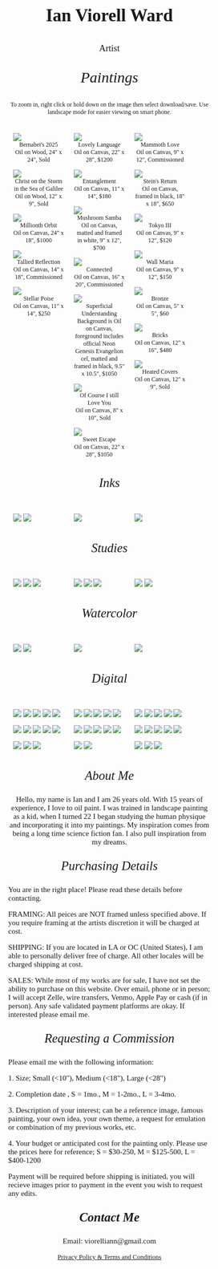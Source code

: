  <body> 
<style>
.desc1 {
 text-align: center;
 font-size: 35px;
font-family: garamond, serif;
 font-weight: bolder;;
}
 </style>
<body>
 
<p class= desc1>Ian Viorell Ward

<body> 
<style>
.desc2 {
 text-align: center;
 font-family: garamond, serif;
 font-size: 18px;
}
 </style>
<body>
<p class= desc2> Artist 

  <!-- PAINTINGS SECTION -->
  
 <body> 
<style>
.desc3 {
 text-align: center;
 font-size: 30px;
 font-family: garamond, serif;
font-style: italic;
}
 </style>
<body>
<p class= desc3>Paintings

<body> 
<style>
.desc4 {
 text-align: center;
 font-size: 12px;
 font-family: garamond, serif;;
}
 </style>
<body>
<p class= desc4> To zoom in, right click or hold down on the image then select download/save. Use landscape mode for easier viewing on smart phone.
 
<body> 
<style>
* {
  box-sizing: border-box;}
body {
  margin: 0;
  font-family: Garamond, serif;}
.header {
  text-align: center;
  padding: 1px;}
/* Create two equal columns that floats next to each other */
.column {
  float: left;
  width: 30%;
  padding: 10px;}
.column img {
  margin-top: 1;}
/* Clear floats after the columns */
.row:after {
  content: "";
  display: table;
  clear: both;}
.desc {
 text-align: center;
 font-size: 12px;
font-family: garamond, serif;}

</style>
<body>
<!-- Photo Grid -->
 <div class="row">
  <div class="column">
      <img src="https://github.com/user-attachments/assets/ee8db348-d8f6-4830-928e-b9c9035e6c69" >
    <div class="desc">Bernabei's 2025</div>
    <div class="desc">Oil on Wood, 24" x 24", Sold </div>
      <img src="https://github.com/user-attachments/assets/ac82b7bc-a398-42e1-9c15-c7e0e82bb112" >
    <div class="desc">Christ on the Storm in the Sea of Galilee</div>
    <div class="desc">Oil on Wood, 12" x 9", Sold </div>
      <img src="https://github.com/user-attachments/assets/64cf449b-8009-4a89-a609-c825d9da8f44" >
    <div class="desc">Millionth Orbit</div>
    <div class="desc">Oil on Canvas, 24" x 18", $1000 </div>
      <img src="https://github.com/user-attachments/assets/924fda2b-bbb7-4f6d-975b-56abaf0596b3" >
    <div class="desc">Tallied Reflection</div>
    <div class="desc">Oil on Canvas, 14" x 18", Commissioned </div>
      <img src="https://github.com/user-attachments/assets/8744748b-40f1-4856-bfda-9b9632ba5dc5" >
    <div class="desc">Stellar Poise</div>
    <div class="desc">Oil on Canvas, 11" x 14", $250 </div>
  </div>
  <div class="column">
    <img src="https://github.com/user-attachments/assets/4e223c70-059a-4681-ad26-4c8517536d55" >
   <div class="desc">Lovely Language</div>
   <div class="desc">Oil on Canvas, 22" x 28", $1200 </div>
    <img src="https://github.com/user-attachments/assets/198384df-99aa-43c7-9b92-523253ea9f57" >
   <div class="desc">Entanglement</div>
   <div class="desc">Oil on Canvas, 11" x 14", $180 </div>
    <img src="https://github.com/user-attachments/assets/07205f6f-ece7-469a-8740-91330366ba31" >
   <div class="desc">Mushroom Samba</div>
   <div class="desc">Oil on Canvas, matted and framed in white, 9" x 12", $700 </div>
    <img src="https://github.com/user-attachments/assets/87770f4f-9a3d-4efd-a4eb-235a0d717731" >
   <div class="desc">Connected</div>
   <div class="desc">Oil on Canvas, 16" x 20", Commissioned </div>
    <img src="https://github.com/user-attachments/assets/ab2fb400-7138-4233-a76c-d73f75a08d09" >
   <div class="desc">Superficial Understanding</div>
   <div class="desc">Background is Oil on Canvas, foreground includes official Neon Genesis Evangelion cel, matted and framed in black, 9.5" x 10.5", $1050  </div>
    <img src="https://github.com/user-attachments/assets/012ae9c3-3000-4d22-9e73-ed077707d14b" >
   <div class="desc">Of Course I still Love You</div>
   <div class="desc">Oil on Canvas, 8" x 10", Sold </div>
     <img src="https://github.com/user-attachments/assets/42018ee3-cdb4-40b6-b6ea-8d5c2205d062" >
    <div class="desc">Sweet Escape</div>
    <div class="desc">Oil on Canvas, 22" x 28", $1050 </div>
  </div>
  <div class="column">
    <img src="https://github.com/user-attachments/assets/bab3c1e0-7253-4abe-9ba2-cc0bb25dac03" >
   <div class="desc">Mammoth Love</div>
   <div class="desc">Oil on Canvas, 9" x 12", Commissioned </div>
    <img src="https://github.com/user-attachments/assets/d837e852-e896-43c3-8793-cf3e6cd8c7f1" >
   <div class="desc">Stein's Return</div>
   <div class="desc">Oil on Canvas, framed in black, 18" x 18", $650 </div>
    <img src="https://github.com/user-attachments/assets/10713375-6f6a-4501-8c2c-8c8702ecfad6" >
   <div class="desc">Tokyo III</div>
   <div class="desc">Oil on Canvas, 9" x 12", $120 </div>
    <img src="https://github.com/user-attachments/assets/09d64ad4-b444-4432-aec0-94fcc203d429" >
   <div class="desc">Wall Maria</div>
   <div class="desc">Oil on Canvas, 9" x 12", $150 </div>
    <img src="https://github.com/user-attachments/assets/eb2796b1-6bf9-4526-b902-56126b92ca74" >
   <div class="desc">Bronze</div>
   <div class="desc">Oil on Canvas, 5" x 5", $60 </div>
    <img src="https://github.com/user-attachments/assets/d381b335-bb8b-4b56-9ea5-0615894e4d21" >
   <div class="desc">Bricks</div>
   <div class="desc">Oil on Canvas, 12" x 16", $480 </div>
    <img src="https://github.com/user-attachments/assets/6f9016f8-c95f-41d0-8831-d16e462a9f22" >
   <div class="desc">Heated Covers</div>
   <div class="desc">Oil on Canvas, 12" x 9", Sold </div>
  </div>
</div>


<!-- INKS SECTION -->
 <body> 
<style>
.desc5 {
 text-align: center;
 font-size: 25px;
 font-family: garamond, serif;
font-style: italic;
}
 </style>
<body>
<p class= desc5>Inks

<body> 
<style>
* {
  box-sizing: border-box;}
body {
  margin: 0;
  font-family: Arial;}
.header {
  text-align: center;
  padding: 32px;}
/* Create two equal columns that floats next to each other */
.column {
  float: left;
  width: 30%;
  padding: 10px;}
.column img {
  margin-top: 12;}
/* Clear floats after the columns */
.row:after {
  content: "";
  display: table;
  clear: both;}
</style>
<body>


<div class="row">
  <div class="column">
      <img src="https://github.com/user-attachments/assets/c20b14c3-26ad-4426-ba3e-bc641e1675c9">  
      <img src="https://github.com/user-attachments/assets/8e690b4b-a4e9-4b6e-87ca-a36aacabf384">
  </div>
  <div class="column">
    <img src="https://github.com/user-attachments/assets/0f765411-a9ac-4ae2-8f47-745021b52e08">
  </div>
  <div class="column">
    <img src="https://github.com/user-attachments/assets/f3d42e93-f739-4b48-adee-14fa2f534e29">

  </div>
</div>

</body>

<!-- STUDIES SECTION -->

 <body> 
<style>
.desc6 {
 text-align: center;
 font-size: 25px;
 font-family: garamond, serif;
font-style: italic;
}
 </style>
<body>
<p class= desc6>Studies


<body> 
<style>
* {
  box-sizing: border-box;}
body {
  margin: 0;
  font-family: garamond, serif;}
.header {
  text-align: center;
  padding: 32px;}
/* Create two equal columns that floats next to each other */
.column {
  float: left;
  width: 30%;
  padding: 10px;}
.column img {
  margin-top: 12;}
/* Clear floats after the columns */
.row:after {
  content: "";
  display: table;
  clear: both;}
</style>
<body>

<div class="row">
  <div class="column">
      <img src="https://github.com/user-attachments/assets/9806ff71-39c1-44df-85b5-09408e160ad1">
      <img src="https://github.com/user-attachments/assets/bd60808c-1d0f-460e-8acb-0aabdf280412">
      <img src="https://github.com/user-attachments/assets/4d314578-6928-4347-85e1-a7b213331dac">
    
  </div>
  <div class="column">
    <img src="https://github.com/user-attachments/assets/e511ebe7-b66b-4e7e-b2e4-879284774451">
    <img src="https://github.com/user-attachments/assets/3a75fba5-c961-4f21-8c74-b24b220ef054">
    <img src="https://github.com/user-attachments/assets/8df43d43-ce89-4d0d-a5ed-bad997eefe2e">
    
  </div>
  <div class="column">
    <img src="https://github.com/user-attachments/assets/46930216-7aae-4347-8de1-9c825e05ba27">
    <img src="https://github.com/user-attachments/assets/7bd75c98-cefc-4ba7-a7da-547b759119c2">

  </div>
</div>

<!-- WATERCOLORS SECTION -->
 <body> 
<style>
.desc7 {
 text-align: center;
 font-size: 25px;
 font-family: garamond, serif;
font-style: italic;
}
 </style>
<body>
<p class= desc7>Watercolor

<body> 
<style>
* {
  box-sizing: border-box;}
body {
  margin: 0;
  font-family: garamond, serif;}
.header {
  text-align: center;
  padding: 32px;}
/* Create two equal columns that floats next to each other */
.column {
  float: left;
  width: 30%;
  padding: 10px;}
.column img {
  margin-top: 12;}
/* Clear floats after the columns */
.row:after {
  content: "";
  display: table;
  clear: both;}
</style>
<body>

<div class="row">
  <div class="column">
      <img src="https://github.com/user-attachments/assets/23517c0a-515d-4940-8245-93deed4b98ae">
      <img src="https://github.com/user-attachments/assets/65886c10-5de3-4675-b8f5-b93e67e6f81f">
    
  </div>
  <div class="column">
  <img src="https://github.com/user-attachments/assets/f30914dd-3899-47c0-8a8f-d223d0df25c4">
 
  </div>
  <div class="column">
  <img src="https://github.com/user-attachments/assets/440354ce-8356-493b-96ec-22c03cfe6388">
  </div>
</div>


<!-- DIGITAL SECTION -->

 <body> 
<style>
.desc8 {
 text-align: center;
 font-size: 25px;
 font-family: garamond, serif;
font-style: italic;
}
 </style>
<body>
<p class= desc8>Digital
<body> 
<style>
* {
  box-sizing: border-box;}
body {
  margin: 0;
  font-family: garamond, serif;}
.header {
  text-align: center;
  padding: 32px;}
/* Create two equal columns that floats next to each other */
.column {
  float: left;
  width: 30%;
  padding: 10px;}
.column img {
  margin-top: 12;}
/* Clear floats after the columns */
.row:after {
  content: "";
  display: table;
  clear: both;}
</style>
<body>

<div class="row">
  <div class="column">
   <img src="https://github.com/user-attachments/assets/2f68000f-3279-48da-809e-299eba264303">
   <img src="https://github.com/user-attachments/assets/2e70368b-8edd-446c-9b07-a082834f96a6">
   <img src="https://github.com/user-attachments/assets/786ddfdc-a53f-438a-af83-6b60e487c698">
   <img src="https://github.com/user-attachments/assets/4c072892-6878-486c-9c2e-471f8fd47f3c">
   <img src="https://github.com/user-attachments/assets/8dd56ad6-6d45-4747-aca1-c5a6c99a9359">
   <img src="https://github.com/user-attachments/assets/1d1337ee-50e5-4aa6-809d-33a62cc269d2">
   <img src="https://github.com/user-attachments/assets/21a7eff4-8c35-4320-b496-886d5075d06e">
   <img src="https://github.com/user-attachments/assets/98190297-0e89-46af-ae91-f742a59f2e60">
   <img src="https://github.com/user-attachments/assets/6f712f51-82a3-41a3-ba2c-6e01c11e3204">
   <img src="https://github.com/user-attachments/assets/e96590c4-ebe8-400a-a6bf-624eded09248">
   <img src="https://github.com/user-attachments/assets/28f3e751-8a05-455b-9434-58a19e17cd38">
   <img src="https://github.com/user-attachments/assets/f21f7394-0b37-479d-bae8-e0b204f56069">
   <img src="https://github.com/user-attachments/assets/55aa5e8d-3453-425f-9500-93f08b90c67b">
    
  </div>
  <div class="column">
  <img src="https://github.com/user-attachments/assets/c2d51701-c09c-49f7-a7c2-b962558a5c9f">
  <img src="https://github.com/user-attachments/assets/39773b79-eead-4f7a-ae4b-debb20b8279b">
  <img src="https://github.com/user-attachments/assets/a1d8d2a5-df05-4ca5-8057-282a0a723ea1">
  <img src="https://github.com/user-attachments/assets/286aef94-5d2a-4d81-a2b9-d7c6ababc7d5">
  <img src="https://github.com/user-attachments/assets/4dd67f28-029c-444d-bed8-883a19f29e8a">
  <img src="https://github.com/user-attachments/assets/e3f1a005-07e9-4274-89c3-b195e7e449a4">
  <img src="https://github.com/user-attachments/assets/2a9a7ab1-a85c-4844-bfdc-86f7f550df03">
  <img src="https://github.com/user-attachments/assets/eba5739b-5a1d-4b51-85dd-db259fc2b9ce">
  <img src="https://github.com/user-attachments/assets/3124fce9-d0c6-4292-94b2-2d90124a1e61">
  <img src="https://github.com/user-attachments/assets/6325f000-6309-4ebb-9869-43ff5c4e80d8">
  <img src="https://github.com/user-attachments/assets/3674910f-f22c-42cf-be71-2cc9740cac47">
  <img src="https://github.com/user-attachments/assets/32d47872-2b59-44fc-ad4c-fa591a51e028">
  
 
  </div>
  <div class="column">
  <img src="https://github.com/user-attachments/assets/938f8a6f-7f13-44b6-8d77-c9ac48c2913b">
  <img src="https://github.com/user-attachments/assets/92f9722b-b1a0-45b5-a9c7-a762340537e6">
  <img src="https://github.com/user-attachments/assets/80b70793-67d6-4419-94a8-d09108d92796">
  <img src="https://github.com/user-attachments/assets/c99203b7-15f1-40f0-8d45-f964a8c113cb">
  <img src="https://github.com/user-attachments/assets/2bcdf074-ae1e-4e57-b7f6-cd53b4c048ee">
  <img src="https://github.com/user-attachments/assets/5d9281f7-716a-48b3-94ff-a8285d828fa0">
  <img src="https://github.com/user-attachments/assets/3b0fe80c-b3f7-4eab-b337-2e69db34bf01">
  <img src="https://github.com/user-attachments/assets/6f553e66-f827-4887-abd6-d3986dc597f1">
  <img src="https://github.com/user-attachments/assets/ee1ccde0-65b8-41d6-89d1-f79bbeebceaa">
  <img src="https://github.com/user-attachments/assets/10903cea-194a-4860-9139-41aba5552f5e">
  <img src="https://github.com/user-attachments/assets/da86dc5b-fd79-4a39-919e-c8c12ad1eb8a">
  <img src="https://github.com/user-attachments/assets/1ca55b6e-820a-43bf-8959-c2317fa8a69e">
  <img src="https://github.com/user-attachments/assets/8adea3cf-04a0-4f76-9901-24003db09dfd">

  
  </div>
</div>

 <!-- ABOUT ME SECTION -->
 <body> 
<style>
.desc9 {
 text-align: center;
 font-size: 25px; 
 font-family: garamond, serif;
font-style: italic;
}
 </style>
<body>
 
<p class= desc9>About Me

 <body> 
<style>
.desc10 {
 text-align: center;
 font-size: 15px;
 font-family: garamond, serif;
}
 </style>
<body>
 
<p class= desc10> Hello, my name is Ian and I am 26 years old. With 15 years of experience, I love to oil paint. I was trained in landscape painting as a kid, when I turned 22 I began studying the human physique and incorporating it into my paintings. My inspiration comes from being a long time science fiction fan. I also pull inspiration from my dreams. 


<!-- PURCHASING SECTION -->

 <body> 
<style>
.desc11 {
 text-align: center;
 font-size: 25px;
 font-family: garamond, serif;
font-style: italic;
}
 </style>
<body>
 
<p class= desc11>Purchasing Details

 <body> 
<style>
.desc12 {
 text-align: left;
 font-size: 15px;
 font-family: garamond, serif;
}
 </style>
<body>
 
<p class=desc12>  You are in the right place! Please read these details before contacting.
<p class=desc12>FRAMING: All peices are NOT framed unless specified above. If you require framing at the artists discretion it will be charged at cost. 
<p class=desc12> SHIPPING: If you are located in LA or OC (United States), I am able to personally deliver free of charge. All other locales will be charged shipping at cost. 
<p class=desc12> SALES: While most of my works are for sale, I have not set the ability to purchase on this website. Over email, phone or in person; I will accept Zelle, wire transfers, Venmo, Apple Pay or cash (if in person). Any safe validated payment platforms are okay. If interested please email me.


<!-- REQUESTING A COMMISSION SECTION -->


 <body> 
<style>
.desc13 {
 text-align: center;
 font-size: 25px;
 font-family: garamond, serif;
font-style: italic;
}
 </style>
<body>
 
<p class= desc13>Requesting a Commission

 <body> 
<style>
.desc14 {
 text-align: left;
 font-size: 15px;
 font-family: garamond, serif;
}
 </style>
<body>
 
<p class=desc14> Please email me with the following information:
<p class=desc14> 1. Size; Small (<10"), Medium (<18"), Large (<28")
<p class=desc14> 2. Completion date , S = 1mo., M = 1-2mo., L = 3-4mo.
<p class=desc14> 3. Description of your interest; can be a reference image, famous painting, your own idea, your own theme, a request for emulation or combination of my previous works, etc. 
<p class=desc14> 4. Your budget or anticipated cost for the painting only. Please use the prices here for reference; S = $30-250, M = $125-500, L = $400-1200 
<p class=desc14> Payment will be required before shipping is initiated, you will recieve images prior to payment in the event you wish to request any edits.

 <!-- CONTACT ME SECTION -->
 
  <body> 
<style>
.desc15 {
 text-align: center;
 font-size: 25px;
 font-family: garamond, serif;
font-weight: bold;
font-style: italic;
}
 </style>
<body>
 
<p class= desc15>Contact Me

  <body> 
<style>
.desc16 {
 text-align: center;
 font-size: 15px;
 font-family: garamond, serif;
}
 </style>
<body>
<p class=desc16> Email: viorelliann@gmail.com 



<body> 
<style>
.desc17 {
 text-align: center;
 font-size: 13px;
 font-family: garamond, serif;
}
 </style>
<body>
<p class=desc17>  
<a class=desc17 href="PrivacyPolicy">Privacy Policy & Terms and Conditions</a>


